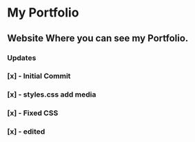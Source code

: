 # My Portfolio
## Website Where you can see my Portfolio.
### Updates
### [x] - Initial Commit
### [x] - styles.css add media
### [x] - Fixed CSS
### [x] - edited
